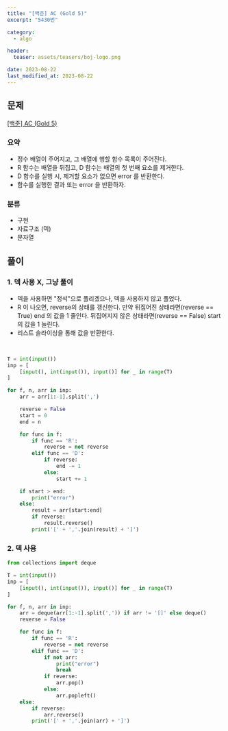 ```yaml
---
title: "[백준] AC (Gold 5)"
excerpt: "5430번"

category:
  - algo

header:
  teaser: assets/teasers/boj-logo.png

date: 2023-08-22
last_modified_at: 2023-08-22
---
```


## 문제

[[백준] AC (Gold 5)](https://www.acmicpc.net/problem/5430)

### 요약

- 정수 배열이 주어지고, 그 배열에 행할 함수 목록이 주어진다.
- R 함수는 배열을 뒤집고, D 함수는 배열의 첫 번째 요소를 제거한다.
- D 함수를 실행 시, 제거할 요소가 없으면 error 를 반환한다.
- 함수를 실행한 결과 또는 error 을 반환하자.

### 분류

- 구현
- 자료구조 (덱)
- 문자열

## 풀이

### 1. 덱 사용 X, 그냥 풀이

- 덱을 사용하면 "정석"으로 풀리겠으나, 덱을 사용하지 않고 풀었다.
- R 이 나오면, reverse의 상태를 갱신한다. 만약 뒤집어진 상태라면(reverse == True) end 의 값을 1 줄인다. 뒤집어지지 않은 상태라면(reverse == False) start의 값을 1 늘린다.
- 리스트 슬라이싱을 통해 값을 반환한다.

<br>

```python
T = int(input())
inp = [
    [input(), int(input()), input()] for _ in range(T)
]

for f, n, arr in inp:
    arr = arr[1:-1].split(',')

    reverse = False
    start = 0
    end = n

    for func in f:
        if func == 'R':
            reverse = not reverse
        elif func == 'D':
            if reverse:
                end -= 1
            else:
                start += 1

    if start > end:
        print("error")
    else:
        result = arr[start:end]
        if reverse:
            result.reverse()
        print('[' + ','.join(result) + ']')
```

### 2. 덱 사용

```python
from collections import deque

T = int(input())
inp = [
    [input(), int(input()), input()] for _ in range(T)
]

for f, n, arr in inp:
    arr = deque(arr[1:-1].split(',')) if arr != '[]' else deque()
    reverse = False

    for func in f:
        if func == 'R':
            reverse = not reverse
        elif func == 'D':
            if not arr:
                print("error")
                break
            if reverse:
                arr.pop()
            else:
                arr.popleft()
    else:
        if reverse:
            arr.reverse()
        print('[' + ','.join(arr) + ']')

```
